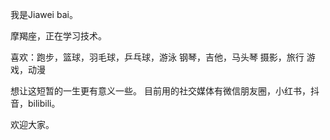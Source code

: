
我是Jiawei bai。

摩羯座，正在学习技术。

喜欢：跑步，篮球，羽毛球，乒乓球，游泳
钢琴，吉他，马头琴
摄影，旅行
游戏，动漫

想让这短暂的一生更有意义一些。
目前用的社交媒体有微信朋友圈，小红书，抖音，bilibili。

欢迎大家。